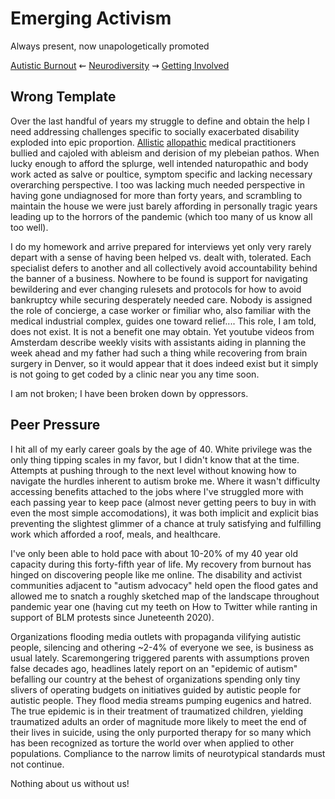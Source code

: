 
Emerging Activism
=================

Always present, now unapologetically promoted


[Autistic Burnout](./burnout.md 'Previous')
⇜
[Neurodiversity](./README.md 'Main')
⇝
[Getting Involved](./engagement.md 'Next')


Wrong Template
--------------

Over the last handful of years my struggle to define and obtain the help I need
addressing challenges specific to socially exacerbated disability exploded into
epic proportion.  [Allistic]() [allopathic]() medical practitioners bullied and cajoled
with ableism and derision of my plebeian pathos.  When lucky enough to afford the
splurge, well intended naturopathic and body work acted as salve or poultice,
symptom specific and lacking necessary overarching perspective.  I too was
lacking much needed perspective in having gone undiagnosed for more than forty
years, and scrambling to maintain the house we were just barely affording in
personally tragic years leading up to the horrors of the pandemic (which too
many of us know all too well).

I do my homework and arrive prepared for interviews yet only very rarely depart
with a sense of having been helped vs. dealt with, tolerated.  Each specialist
defers to another and all collectively avoid accountability behind the banner of
a business.  Nowhere to be found is support for navigating bewildering and ever
changing rulesets and protocols for how to avoid bankruptcy while securing
desperately needed care.  Nobody is assigned the role of concierge, a case
worker  or fimiliar who, also familiar with the medical industrial complex,
guides one toward relief....  This role, I am told, does not exist.  It is not a
benefit one may obtain.  Yet youtube videos from Amsterdam describe weekly
visits with assistants aiding in planning the week ahead and my father had such
a thing while recovering from brain surgery in Denver, so it would appear that
it does indeed exist but it simply is not going to get coded by a clinic near
you any time soon.

I am not broken;  I have been broken down by oppressors.


Peer Pressure
-------------

I hit all of my early career goals by the age of 40.  White privilege was the
only thing tipping scales in my favor, but I didn't know that at the time.
Attempts at pushing through to the next level without knowing how to navigate
the hurdles inherent to autism broke me.  Where it wasn't difficulty accessing
benefits attached to the jobs where I've struggled more with each passing year
to keep pace (almost never getting peers to buy in with even the most simple
accomodations), it was both implicit and explicit bias preventing the slightest
glimmer of a chance at truly satisfying and fulfilling work which afforded a
roof, meals, and healthcare.

I've only been able to hold pace with about 10-20% of my 40 year old capacity
during this forty-fifth year of life.  My recovery from burnout has hinged on
discovering people like me online.  The disability and activist communities
adjacent to "autism advocacy" held open the flood gates and allowed me to snatch
a roughly sketched map of the landscape throughout pandemic year one (having cut
my teeth on How to Twitter while ranting in support of BLM protests since
Juneteenth 2020).

Organizations flooding media outlets with propaganda vilifying autistic people,
silencing and othering ~2-4% of everyone we see, is business as usual lately.
Scaremongering triggered parents with assumptions proven false decades ago,
headlines lately report on an "epidemic of autism" befalling our country at the
behest of organizations spending only tiny slivers of operating budgets on
initiatives guided by autistic people for autistic people.  They flood media
streams pumping eugenics and hatred.  The true epidemic is in their treatment of
traumatized children, yielding traumatized adults an order of magnitude more
likely to meet the end of their lives in suicide, using the only purported
therapy for so many which has been recognized as torture the world over when
applied to other populations.  Compliance to the narrow limits of neurotypical
standards must not continue.

Nothing about us without us!

